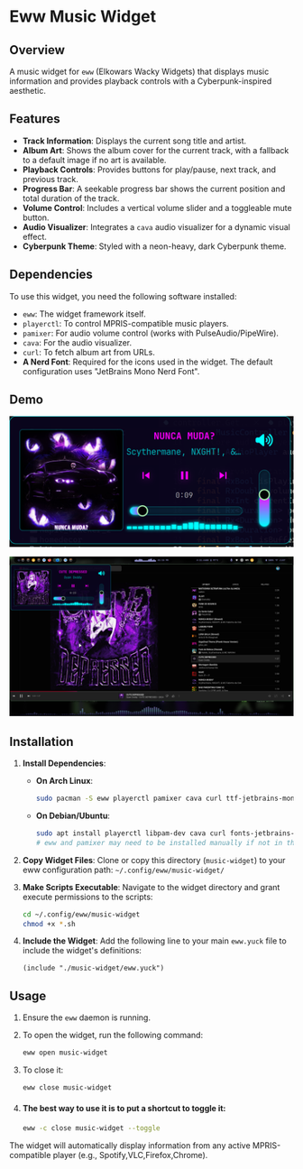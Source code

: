 # Eww Music Widget

## Overview
A music widget for `eww` (Elkowars Wacky Widgets) that displays music information and provides playback controls with a Cyberpunk-inspired aesthetic.

## Features
- **Track Information**: Displays the current song title and artist.
- **Album Art**: Shows the album cover for the current track, with a fallback to a default image if no art is available.
- **Playback Controls**: Provides buttons for play/pause, next track, and previous track.
- **Progress Bar**: A seekable progress bar shows the current position and total duration of the track.
- **Volume Control**: Includes a vertical volume slider and a toggleable mute button.
- **Audio Visualizer**: Integrates a `cava` audio visualizer for a dynamic visual effect.
- **Cyberpunk Theme**: Styled with a neon-heavy, dark Cyberpunk theme.

## Dependencies
To use this widget, you need the following software installed:
- `eww`: The widget framework itself.
- `playerctl`: To control MPRIS-compatible music players.
- `pamixer`: For audio volume control (works with PulseAudio/PipeWire).
- `cava`: For the audio visualizer.
- `curl`: To fetch album art from URLs.
- **A Nerd Font**: Required for the icons used in the widget. The default configuration uses "JetBrains Mono Nerd Font".

## Demo

![widget](assets/image%20copy.png)

![image](assets/image.png)

<!-- ![image](assets/image%20copy%203.png) -->


## Installation

1.  **Install Dependencies**:
    - **On Arch Linux**:
      ```bash
      sudo pacman -S eww playerctl pamixer cava curl ttf-jetbrains-mono-nerd
      ```
    - **On Debian/Ubuntu**:
      ```bash
      sudo apt install playerctl libpam-dev cava curl fonts-jetbrains-mono
      # eww and pamixer may need to be installed manually if not in the official repositories.
      ```

2.  **Copy Widget Files**:
    Clone or copy this directory (`music-widget`) to your eww configuration path:
    `~/.config/eww/music-widget/`

3.  **Make Scripts Executable**:
    Navigate to the widget directory and grant execute permissions to the scripts:
    ```bash
    cd ~/.config/eww/music-widget
    chmod +x *.sh
    ```

4.  **Include the Widget**:
    Add the following line to your main `eww.yuck` file to include the widget's definitions:
    ```yuck
    (include "./music-widget/eww.yuck")
    ```

## Usage

1.  Ensure the `eww` daemon is running.

2.  To open the widget, run the following command:
    ```bash
    eww open music-widget
    ```
3.  To close it:
    ```bash
    eww close music-widget
    ```

4.  #### The best way to use it is to put a shortcut to toggle it:
    ```bash
    eww -c close music-widget --toggle
    ```

The widget will automatically display information from any active MPRIS-compatible player (e.g., Spotify,VLC,Firefox,Chrome).
